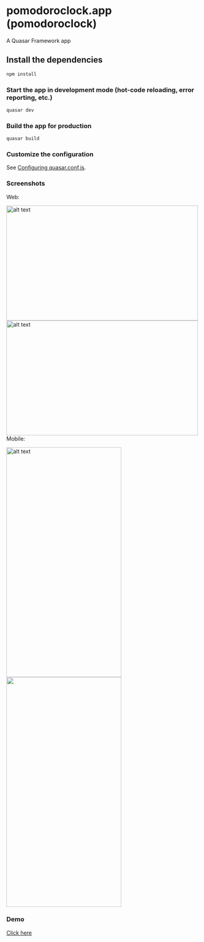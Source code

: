 # pomodoroclock.app (pomodoroclock)

A Quasar Framework app

## Install the dependencies
```bash
npm install
```

### Start the app in development mode (hot-code reloading, error reporting, etc.)
```bash
quasar dev
```


### Build the app for production
```bash
quasar build
```

### Customize the configuration
See [Configuring quasar.conf.js](https://v1.quasar.dev/quasar-cli/quasar-conf-js).


### Screenshots
Web:

  <img src="https://user-images.githubusercontent.com/68564246/118156183-a5ac2000-b44b-11eb-87b8-7ecd5d929fb3.png" alt="alt text" width="500" height="300">
  <img src="https://user-images.githubusercontent.com/68564246/118153297-51537100-b448-11eb-999e-c3d87979eb45.png" alt="alt text" width="500" height="300">
Mobile:
<p float="left">
  <img src="https://user-images.githubusercontent.com/68564246/118157396-156eda80-b44d-11eb-937e-fb0793ea10a6.png" alt="alt text" width="300" height="600"/>
  <img src="https://user-images.githubusercontent.com/68564246/118157389-1142bd00-b44d-11eb-9fc3-5cd3860d33f0.png" width="300" height="600"/>
</p>


### Demo

[Click here](https://admiring-pasteur-6ec2e1.netlify.app/#/)
